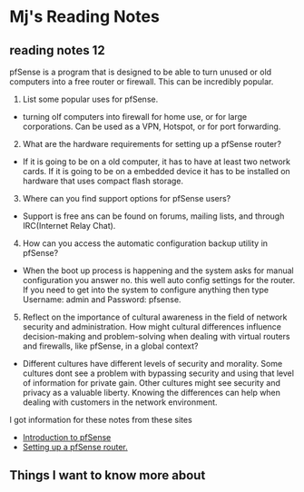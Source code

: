 # Mj's Reading Notes

## reading notes 12
pfSense is a program that is designed to be able to turn unused or old computers into a free router or firewall. This can be incredibly popular. 


1. List some popular uses for pfSense.
- turning olf computers into firewall for home use, or for large corporations. Can be used as a VPN, Hotspot, or for port forwarding.
2. What are the hardware requirements for setting up a pfSense router?
- If it is going to be on a old computer, it has to have at least two network cards. If it is going to be on a embedded device it has to be installed on hardware that uses compact flash storage. 
3. Where can you find support options for pfSense users?
- Support is free ans can be found on forums, mailing lists, and through IRC(Internet Relay Chat).
4. How can you access the automatic configuration backup utility in pfSense?
- When the boot up process is happening and the system asks for manual configuration you answer no. this well auto config settings for the router. If you need to get into the system to configure anything then type Username: admin and Password: pfsense.
5. Reflect on the importance of cultural awareness in the field of network security and administration. How might cultural differences influence decision-making and problem-solving when dealing with virtual routers and firewalls, like pfSense, in a global context?
- Different cultures have different levels of security and morality. Some cultures dont see a problem with bypassing security and using that level of information for private gain. Other cultures might see security and privacy as a valuable liberty. Knowing the differences can help when dealing with customers in the network environment. 

I got information for these notes from these sites
- [Introduction to pfSense](https://turbofuture.com/computers/Introduction-to-pfSense-An-Open-Source-Firewall-and-Router-Platform)
- [Setting up a pfSense router.](https://www.samkear.com/setting-up-a-pfsense-router)

## Things I want to know more about 